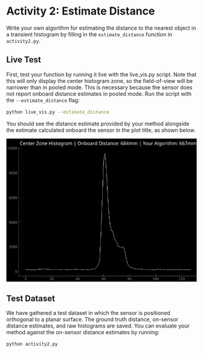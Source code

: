 # Activity 2: Estimate Distance

Write your own algorithm for estimating the distance to the nearest object in a transient histogram by filling in the `estimate_distance` function in `activity2.py`.

## Live Test
First, test your function by running it live with the live_vis.py script. Note that this will only display the center histogram zone, so the field-of-view will be narrower than in pooled mode. This is necessary because the sensor does not report onboard distance estimates in pooled mode. Run the script with the `--estimate_distance` flag:
```bash
python live_vis.py --estimate_distance
```

You should see the distance estimate provided by your method alongside the estimate calculated onboard the sensor in the plot title, as shown below.

![Live Vis Example](media/activity2/live_vis_example.png)

## Test Dataset
We have gathered a test dataset in which the sensor is positioned orthogonal to a planar surface. The ground truth distance, on-sensor distance estimates, and raw histograms are saved. You can evaluate your method against the on-sensor distance estimates by running:
```bash
python activity2.py
```